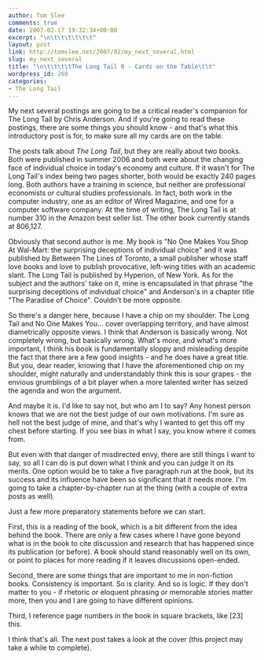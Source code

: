 ```yaml
---
author: Tom Slee
comments: true
date: 2007-02-17 19:32:34+00:00
excerpt: "\n\t\t\t\t\t\t"
layout: post
link: http://tomslee.net/2007/02/my_next_several.html
slug: my_next_several
title: "\n\t\t\t\tThe Long Tail 0 - Cards on the Table\t\t"
wordpress_id: 269
categories:
- The Long Tail
---
```



				

My next several postings are going to be a critical reader's companion for The Long Tail by Chris Anderson. And if you're going to read these postings, there are some things you should know - and that's what this introductory post is for, to make sure all my cards are on the table.  
  
The posts talk about _The Long Tail_, but they are really about two books. Both were published in summer 2006 and both were about the changing face of individual choice in today's economy and culture. If it wasn't for The Long Tail's index being two pages shorter, both would be exactly 240 pages long. Both authors have a training in science, but neither are professional economists or cultural studies professionals. In fact, both work in the computer industry, one as an editor of Wired Magazine, and one for a computer software company. At the time of writing, The Long Tail is at number 310 in the Amazon best seller list. The other book currently stands at 806,127.  
  
Obviously that second author is me. My book is "No One Makes You Shop At Wal-Mart: the surprising deceptions of individual choice" and it was published by Between The Lines of Toronto, a small publisher whose staff love books and love to publish provocative, left-wing titles with an academic slant. The Long Tail is published by Hyperion, of New York. As for the subject and the authors' take on it, mine is encapsulated in that phrase "the surprising deceptions of individual choice" and Anderson's in a chapter title "The Paradise of Choice". Couldn't be more opposite.  
  
So there's a danger here, because I have a chip on my shoulder. The Long Tail and No One Makes You... cover overlapping territory, and have almost diametrically opposite views. I think that Anderson is basically wrong. Not completely wrong, but basically wrong. What's more, and what's more important, I think his book is fundamentally sloppy and misleading despite the fact that there are a few good insights - and he does have a great title. But you, dear reader, knowing that I have the aforementioned chip on my shoulder, might naturally and understandably think this is sour grapes - the envious grumblings of a bit player when a more talented writer has seized the agenda and won the argument.  
  
And maybe it is. I'd like to say not, but who am I to say? Any honest person knows that we are not the best judge of our own motivations. I'm sure as hell not the best judge of mine, and that's why I wanted to get this off my chest before starting. If you see bias in what I say, you know where it comes from.  
  
But even with that danger of misdirected envy, there are still things I want to say, so all I can do is put down what I think and you can judge it on its merits. One option would be to take a five paragraph run at the book, but its success and its influence have been so significant that it needs more. I'm going to take a chapter-by-chapter run at the thing (with a couple of extra posts as well).  
  
Just a few more preparatory statements before we can start.  
  
First, this is a reading of the book, which is a bit different from the idea behind the book. There are only a few cases where I have gone beyond what is in the book to cite discussion and research that has happened since its publication (or before). A book should stand reasonably well on its own, or point to places for more reading if it leaves discussions open-ended.  
  
Second, there are some things that are important to me in non-fiction books. Consistency is important. So is clarity. And so is logic. If they don't matter to you - if rhetoric or eloquent phrasing or memorable stories matter more, then you and I are going to have different opinions.  
  
Third, I reference page numbers in the book in square brackets, like [23] this.   
  
I think that's all. The next post takes a look at the cover (this project may take a while to complete).  
  
  



		
